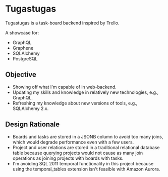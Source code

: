 # Tugastugas

Tugastugas is a task-board backend inspired by Trello.

A showcase for:

* GraphQL
* Graphene
* SQLAlchemy
* PostgreSQL


## Objective

* Showing off what I'm capable of in web-backend.
* Updating my skills and knowledge in relatively new technologies, e.g., GraphQL.
* Refreshing my knowledge about new versions of tools, e.g., SQLAlchemy 2.x.

## Design Rationale

* Boards and tasks are stored in a JSONB column to avoid too many joins, which would degrade performance even with a few users.
* Project and user relations are stored in a traditional relational database table because querying projects would not cause as many join operations as joining projects with boards with tasks.
* I'm avoiding SQL 2011 temporal functionality in this project because using the temporal_tables extension isn't feasible with Amazon Aurora.
